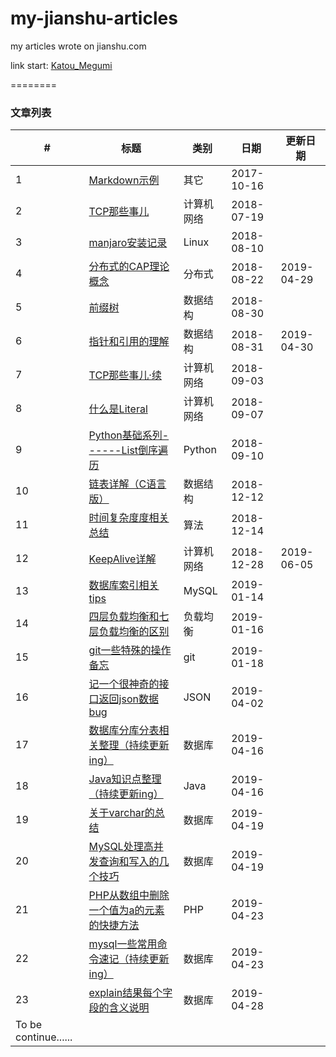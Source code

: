 # my-jianshu-articles
my articles wrote on jianshu.com

link start: [Katou_Megumi](https://www.jianshu.com/u/c8cb345feef2)

========

### 文章列表



| # | 标题 | 类别 | 日期 | 更新日期 |
|---| ---  | ---- | --- |   ---    |
| 1 | [Markdown示例](./其它/Markdown示例.md) | 其它 | 2017-10-16 |
| 2 | [TCP那些事儿](./计算机网络/TCP那些事儿.md) | 计算机网络 | 2018-07-19 |
| 3 | [manjaro安装记录](./外功/manjaro安装记录.md) | Linux | 2018-08-10 |
| 4 | [分布式的CAP理论概念](./服务端/分布式的CAP理论概念.md) | 分布式 | 2018-08-22 | 2019-04-29 |
| 5 | [前缀树](./数据结构/前缀树.md) | 数据结构 | 2018-08-30 |
| 6 | [指针和引用的理解](./数据结构/指针和引用的理解.md) | 数据结构 | 2018-08-31 | 2019-04-30 |
| 7 | [TCP那些事儿·续](./计算机网络/TCP那些事儿·续.md) | 计算机网络 | 2018-09-03 |
| 8 | [什么是Literal](./计算机网络/什么是Literal.md) | 计算机网络 | 2018-09-07 |
| 9 | [Python基础系列------List倒序遍历](./Python/Python基础系列------List倒序遍历.md) | Python | 2018-09-10 |
| 10 | [链表详解（C语言版）](./数据结构/链表详解（C语言版）.md) | 数据结构 | 2018-12-12 |
| 11 | [时间复杂度度相关总结](./算法/时间复杂度相关总结.md) | 算法 | 2018-12-14 |
| 12 | [KeepAlive详解](./计算机网络/KeepAlive详解.md) | 计算机网络 | 2018-12-28 | 2019-06-05 |
| 13 | [数据库索引相关tips](./数据库/数据库索引相关tips.md) | MySQL | 2019-01-14 |
| 14 | [四层负载均衡和七层负载均衡的区别](./服务端/四层负载均衡和七层负载均衡的区别.md) | 负载均衡 | 2019-01-16 |
| 15 | [git一些特殊的操作备忘](./git/git一些特殊的操作备忘.md) | git | 2019-01-18 |
| 16 | [记一个很神奇的接口返回json数据bug](./bug/记一个很神奇的接口返回json数据bug.md) | JSON | 2019-04-02 |
| 17 | [数据库分库分表相关整理（持续更新ing）](./数据库/数据库分库分表相关整理（持续更新ing）.md) | 数据库 | 2019-04-16 |
| 18 | [Java知识点整理（持续更新ing）](./Java/Java知识点整理（持续更新ing）.md) | Java | 2019-04-16 |
| 19 | [关于varchar的总结](./数据库/关于varchar的总结.md) | 数据库 | 2019-04-19 |
| 20 | [MySQL处理高并发查询和写入的几个技巧](./数据库/MySQL处理高并发查询和写入的几个技巧.md) | 数据库 | 2019-04-19 |
| 21 | [PHP从数组中删除一个值为a的元素的快捷方法](./PHP/PHP从数组中删除一个值为a的元素的快捷方法.md) | PHP | 2019-04-23 |
| 22 | [mysql一些常用命令速记（持续更新ing）](./数据库/mysql一些常用命令速记（持续更新ing）.md) | 数据库 | 2019-04-23 |
| 23 | [explain结果每个字段的含义说明](./数据库/explain结果每个字段的含义说明.md) | 数据库 | 2019-04-28 |
| To be continue...... |
